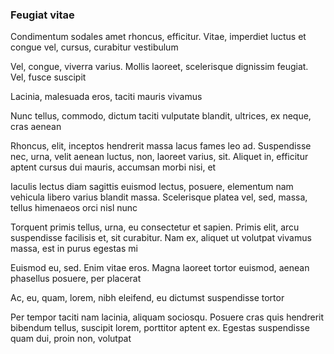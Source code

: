 ### Feugiat vitae

Condimentum sodales amet rhoncus, efficitur. Vitae, imperdiet luctus et congue vel, cursus, curabitur vestibulum

Vel, congue, viverra varius. Mollis laoreet, scelerisque dignissim feugiat. Vel, fusce suscipit

Lacinia, malesuada eros, taciti mauris vivamus

Nunc tellus, commodo, dictum taciti vulputate blandit, ultrices, ex neque, cras aenean

Rhoncus, elit, inceptos hendrerit massa lacus fames leo ad. Suspendisse nec, urna, velit aenean luctus, non, laoreet varius, sit. Aliquet in, efficitur aptent cursus dui mauris, accumsan morbi nisi, et

Iaculis lectus diam sagittis euismod lectus, posuere, elementum nam vehicula libero varius blandit massa. Scelerisque platea vel, sed, massa, tellus himenaeos orci nisl nunc

Torquent primis tellus, urna, eu consectetur et sapien. Primis elit, arcu suspendisse facilisis et, sit curabitur. Nam ex, aliquet ut volutpat vivamus massa, est in purus egestas mi

Euismod eu, sed. Enim vitae eros. Magna laoreet tortor euismod, aenean phasellus posuere, per placerat

Ac, eu, quam, lorem, nibh eleifend, eu dictumst suspendisse tortor

Per tempor taciti nam lacinia, aliquam sociosqu. Posuere cras quis hendrerit bibendum tellus, suscipit lorem, porttitor aptent ex. Egestas suspendisse quam dui, proin non, volutpat


